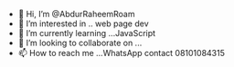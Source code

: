 - 👋 Hi, I’m @AbdurRaheemRoam
- 👀 I’m interested in .. web page dev
- 🌱 I’m currently learning ...JavaScript
- 💞️ I’m looking to collaborate on ...
- 📫 How to reach me ...WhatsApp contact
08101084315

<!---
AbdurRaheemRoam/AbdurRaheemRoam is a ✨ special ✨ repository because its `README.md` (this file) appears on your GitHub profile.
You can click the Preview link to take a look at your changes.
--->

